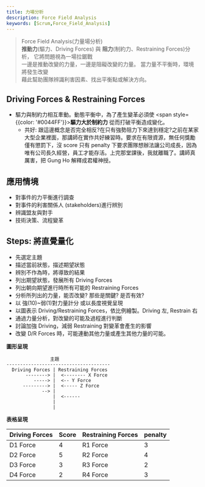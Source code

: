 ```yaml
---
title: 力場分析
description: Force Field Analysis
keywords: [Scrum,Force_Field_Analysis]
---
```


> Force Field Analysis\(力量場分析)  
> **推動力**\(驅力、Driving Forces) 與 **阻力**\(制約力、Restraining Forces)分析，
> 它將問題視為一場拉鋸戰  
> 一邊是推動改變的力量，一邊是阻礙改變的力量。
> 當力量不平衡時，環境將發生改變  
> 藉此幫助團隊辨識利害因素、找出平衡點或解決方向。

## Driving Forces & Restraining Forces
* 驅力與制約力相互牽動。動態平衡中，為了產生變革必須使 <span style={{color: '#0044FF'}}>__驅力大於制約力__</span> 從而打破平衡造成變化。
    * 共好: 跟這邊概念是否完全相反?在只有強勢阻力下來達到穩定?之前在某家大型企業裡面，那講師在實作共好練習時。要求在有限資源，無任何獎勵僅有懲罰下，沒 score 只有 penalty 下要求團隊想辦法讓公司成長，因為唯有公司長久經營，員工才能存活。上完那堂課後，我就離職了。講師真厲害，把 Gung Ho 解釋成君權神授。

## 應用情境
* 對事件的力平衡進行調查
* 對事件的利害關係人 \(stakeholders\)進行辨別
* 辨識盟友與對手
* 技術決策、流程變革

## Steps: 將直覺量化
* 先選定主題
* 描述當前狀態，描述期望狀態
* 辨別不作為時，將導致的結果
* 列出期望狀態，發展所有 Driving Forces
* 列出朝向期望進行時所有可能的 Restraining Forces
* 分析所列出的力量，能否改變? 那些是關鍵? 是否有效?
* 以 強\(10)~弱\(1)對力量計分 或以長度視覺呈現
* 以圖表示 Driving/Restraining Forces，依比例繪製。Driving 左, Restrain 右
* 通過力量分析，對改變的可能及過程進行判斷
* 討論加強 Driving，減弱 Restraining 對變革會產生的影響
* 改變 D/R Forces 時，可能連動其他力量或產生其他力量的可能。

__圖形呈現__

```
                主題
--------------------------------------
  Driving Forces | Restraining Forces
       --------> |  <-------- X Force
          -----> |  <-- Y Force
      ---------> |  <----- Z Force
             --> |
                 |  <------
                 |
                 |        
```

__表格呈現__

| **Driving Forces** | Score | **Restraining Forces** | penalty |
| ------------- | -- | -------------------------- | -- |
| D1 Force      | 4  | R1 Force    | 3  |
| D2 Force      | 5  | R2 Force    | 4  |
| D3 Force      | 3  | R3 Force    | 2  |
| D4 Force      | 2  | R4 Force    | 3  |
